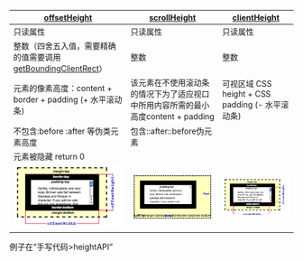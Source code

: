 | [offsetHeight](https://developer.mozilla.org/zh-CN/docs/Web/API/HTMLElement/offsetHeight) | [scrollHeight](https://developer.mozilla.org/zh-CN/docs/Web/API/Element/scrollHeight) | [clientHeight](https://developer.mozilla.org/zh-CN/docs/Web/API/Element/clientHeight) |
| ------------ | ------------ | ------------ |
| 只读属性 | 只读属性 | 只读属性
| 整数（四舍五入值，需要精确的值需要调用[getBoundingClientRect](https://developer.mozilla.org/zh-CN/docs/Web/API/Element/getBoundingClientRect)） | 整数 | 整数 |
| 元素的像素高度：content + border + padding (+ 水平滚动条)  | 该元素在不使用滚动条的情况下为了适应视口中所用内容所需的最小高度content + padding | 可视区域 CSS height + CSS padding (- 水平滚动条) |
| 不包含:before :after 等伪类元素高度 | 包含::after::before伪元素
| 元素被隐藏 return 0  |  |
| ![屏幕快照 2020-12-07 下午5.34.57](../..//assets/屏幕快照%202020-12-07%20下午5.34.57.png) |![屏幕快照 2020-12-07 下午5.36.32](../..//assets/屏幕快照%202020-12-07%20下午5.36.32_7o3856yv5.png) |![屏幕快照 2020-12-07 下午5.35.37](../..//assets/屏幕快照%202020-12-07%20下午5.35.37.png) |


例子在“手写代码>heightAPI”